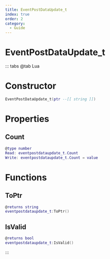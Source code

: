 ```yaml
---
title: EventPostDataUpdate_t
index: true
order: 2
category:
  - Guide
---
```


# EventPostDataUpdate_t

::: tabs
@tab Lua
# Constructor
```lua
EventPostDataUpdate_t(ptr --[[ string ]])
```
# Properties
## Count 
```lua
@type number
Read: eventpostdataupdate_t.Count
Write: eventpostdataupdate_t.Count = value
```
# Functions
## ToPtr
```lua
@returns string
eventpostdataupdate_t:ToPtr()
```
## IsValid
```lua
@returns bool
eventpostdataupdate_t:IsValid()
```

:::